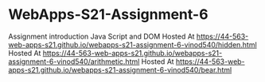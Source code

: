 # WebApps-S21-Assignment-6
Assignment introduction Java Script and DOM 
Hosted At https://44-563-web-apps-s21.github.io/webapps-s21-assignment-6-vinod540/hidden.html
Hosted At https://44-563-web-apps-s21.github.io/webapps-s21-assignment-6-vinod540/arithmetic.html
Hosted At https://44-563-web-apps-s21.github.io/webapps-s21-assignment-6-vinod540/bear.html
